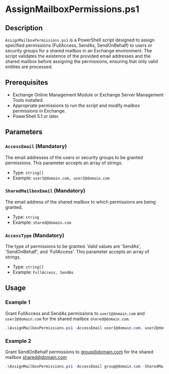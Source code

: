 # AssignMailboxPermissions.ps1

## Description

`AssignMailboxPermissions.ps1` is a PowerShell script designed to assign specified permissions (FullAccess, SendAs, SendOnBehalf) to users or security groups for a shared mailbox in an Exchange environment. The script validates the existence of the provided email addresses and the shared mailbox before assigning the permissions, ensuring that only valid entities are processed.

## Prerequisites

- Exchange Online Management Module or Exchange Server Management Tools installed.
- Appropriate permissions to run the script and modify mailbox permissions in Exchange.
- PowerShell 5.1 or later.

## Parameters

### `AccessEmail` (Mandatory)

The email addresses of the users or security groups to be granted permissions. This parameter accepts an array of strings.

- Type: `string[]`
- Example: `user1@domain.com, user2@domain.com`

### `SharedMailboxEmail` (Mandatory)

The email address of the shared mailbox to which permissions are being granted.

- Type: `string`
- Example: `shared@domain.com`

### `AccessType` (Mandatory)

The type of permissions to be granted. Valid values are 'SendAs', 'SendOnBehalf', and 'FullAccess'. This parameter accepts an array of strings.

- Type: `string[]`
- Example: `FullAccess, SendAs`

## Usage

### Example 1

Grant FullAccess and SendAs permissions to `user1@domain.com` and `user2@domain.com` for the shared mailbox `shared@domain.com`.

```powershell
.\AssignMailboxPermissions.ps1 -AccessEmail user1@domain.com, user2@domain.com -SharedMailboxEmail shared@domain.com -AccessType FullAccess, SendAs
```
### Example 2
Grant SendOnBehalf permissions to group@domain.com for the shared mailbox shared@domain.com

```powershell
.\AssignMailboxPermissions.ps1 -AccessEmail group@domain.com -SharedMailboxEmail shared@domain.com -AccessType SendOnBehalf
```
